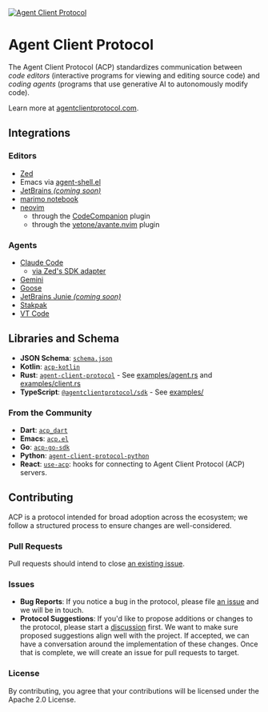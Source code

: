 <a href="https://agentclientprotocol.com/" >
  <img alt="Agent Client Protocol" src="https://zed.dev/img/acp/banner-dark.webp">
</a>

# Agent Client Protocol

The Agent Client Protocol (ACP) standardizes communication between _code editors_ (interactive programs for viewing and editing source code) and _coding agents_ (programs that use generative AI to autonomously modify code).

Learn more at [agentclientprotocol.com](https://agentclientprotocol.com/).

## Integrations

### Editors

- [Zed](https://zed.dev/docs/ai/external-agents)
- Emacs via [agent-shell.el](https://github.com/xenodium/agent-shell)
- [JetBrains _(coming soon)_](https://blog.jetbrains.com/ai/2025/10/jetbrains-zed-open-interoperability-for-ai-coding-agents-in-your-ide/)
- [marimo notebook](https://github.com/marimo-team/marimo)
- [neovim](https://neovim.io)
  - through the [CodeCompanion](https://github.com/olimorris/codecompanion.nvim) plugin
  - through the [yetone/avante.nvim](https://github.com/yetone/avante.nvim) plugin

### Agents

- [Claude Code](https://docs.anthropic.com/en/docs/claude-code/overview)
  - [via Zed's SDK adapter](https://github.com/zed-industries/claude-code-acp)
- [Gemini](https://github.com/google-gemini/gemini-cli)
- [Goose](https://block.github.io/goose/docs/guides/acp-clients)
- [JetBrains Junie _(coming soon)_](https://www.jetbrains.com/junie/)
- [Stakpak](https://github.com/stakpak/agent?tab=readme-ov-file#agent-client-protocol-acp)
- [VT Code](https://github.com/vinhnx/vtcode/blob/main/README.md#zed-ide-integration-agent-client-protocol)

## Libraries and Schema

- **JSON Schema**: [`schema.json`](./schema/schema.json)
- **Kotlin**: [`acp-kotlin`](https://github.com/agentclientprotocol/acp-kotlin-sdk)
- **Rust**: [`agent-client-protocol`](https://crates.io/crates/agent-client-protocol) - See [examples/agent.rs](./rust/examples/agent.rs) and [examples/client.rs](./rust/examples/client.rs)
- **TypeScript**: [`@agentclientprotocol/sdk`](https://www.npmjs.com/package/@agentclientprotocol/sdk) - See [examples/](./typescript/examples/)

### From the Community

- **Dart**: [`acp_dart`](https://github.com/SkrOYC/acp-dart)
- **Emacs**: [`acp.el`](https://github.com/xenodium/acp.el)
- **Go**: [`acp-go-sdk`](https://github.com/coder/acp-go-sdk)
- **Python**: [`agent-client-protocol-python`](https://github.com/PsiACE/agent-client-protocol-python)
- **React**: [`use-acp`](https://github.com/marimo-team/use-acp): hooks for connecting to Agent Client Protocol (ACP) servers.

## Contributing

ACP is a protocol intended for broad adoption across the ecosystem; we follow a structured process to ensure changes are well-considered.

### Pull Requests

Pull requests should intend to close [an existing issue](https://github.com/agentclientprotocol/agent-client-protocol/issues).

### Issues

- **Bug Reports**: If you notice a bug in the protocol, please file [an issue](https://github.com/agentclientprotocol/agent-client-protocol/issues/new?template=05_bug_report.yml) and we will be in touch.
- **Protocol Suggestions**: If you'd like to propose additions or changes to the protocol, please start a [discussion](https://github.com/agentclientprotocol/agent-client-protocol/discussions/categories/protocol-suggestions) first. We want to make sure proposed suggestions align well with the project. If accepted, we can have a conversation around the implementation of these changes. Once that is complete, we will create an issue for pull requests to target.

### License

By contributing, you agree that your contributions will be licensed under the Apache 2.0 License.
